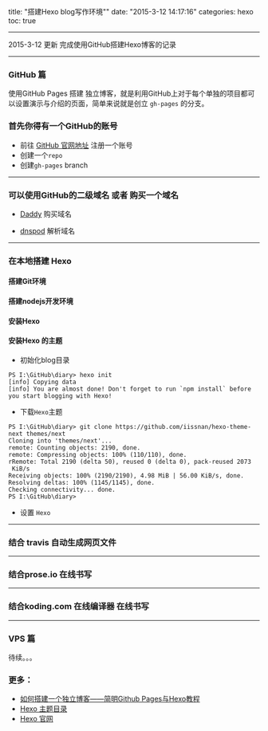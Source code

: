 title: "搭建Hexo blog写作环境""
date: "2015-3-12 14:17:16"
categories: hexo
toc: true

---

2015-3-12 更新  完成使用GitHub搭建Hexo博客的记录

---

### **GitHub 篇**
使用GitHub Pages 搭建 独立博客，就是利用GitHub上对于每个单独的项目都可以设置演示与介绍的页面，简单来说就是创立 `gh-pages` 的分支。

### 首先你得有一个GitHub的账号 
  - 前往 [GitHub 官网地址](https://github.com)  注册一个账号 
 - 创建一个`repo`
 - 创建`gh-pages` branch
 
---

### 可以使用GitHub的二级域名 或者 购买一个域名

- [Daddy](https://www.Godaddy.com) 购买域名

- [dnspod](https://www.dnspod.cn/) 解析域名
 
---
### 在本地搭建 Hexo 

#### 搭建Git环境 

#### 搭建nodejs开发环境
  
#### 安装Hexo
  
#### 安装Hexo 的主题

- 初始化blog目录 

```
PS I:\GitHub\diary> hexo init
[info] Copying data
[info] You are almost done! Don't forget to run `npm install` before you start blogging with Hexo!
```
- 下载`Hexo`主题

```
PS I:\GitHub\diary> git clone https://github.com/iissnan/hexo-theme-next themes/next
Cloning into 'themes/next'...
remote: Counting objects: 2190, done.
remote: Compressing objects: 100% (110/110), done.
rRemote: Total 2190 (delta 50), reused 0 (delta 0), pack-reused 2073
 KiB/s
Receiving objects: 100% (2190/2190), 4.98 MiB | 56.00 KiB/s, done.
Resolving deltas: 100% (1145/1145), done.
Checking connectivity... done.
PS I:\GitHub\diary>
```
- 设置 `Hexo`


---
### 结合 travis 自动生成网页文件
 
---

### 结合prose.io 在线书写

---

### 结合koding.com 在线编译器 在线书写

---

### **VPS 篇**
待续。。。




### 更多：

- [如何搭建一个独立博客——简明Github Pages与Hexo教程](http://cnfeat.com/2014/05/10/2014-05-11-how-to-build-a-blog/)
- [Hexo 主题目录](https://github.com/hexojs/hexo/wiki/themes)
- [Hexo 官网](http://hexo.io/)
